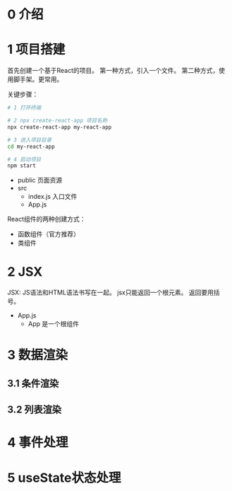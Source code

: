 
# 0 介绍
# 1 项目搭建
首先创建一个基于React的项目。
第一种方式，引入一个文件。
第二种方式，使用脚手架。更常用。

关键步骤：
```bash
# 1 打开终端

# 2 npx create-react-app 项目名称
npx create-react-app my-react-app

# 3 进入项目目录
cd my-react-app

# 4 启动项目
npm start

```

- public 页面资源
- src
  - index.js 入口文件
  - App.js


React组件的两种创建方式：
- 函数组件（官方推荐）
- 类组件

# 2 JSX
JSX: JS语法和HTML语法书写在一起。
jsx只能返回一个根元素。
返回要用括号。

- App.js
  - App 是一个根组件



# 3 数据渲染
## 3.1 条件渲染
## 3.2 列表渲染

# 4 事件处理

# 5 useState状态处理



